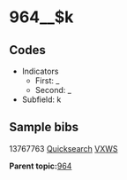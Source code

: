 # 964\_\_$k

## Codes

-   Indicators
    -   First: \_
    -   Second: \_
-   Subfield: k

## Sample bibs

13767763 [Quicksearch](https://search.library.yale.edu/catalog/13767763) [VXWS](http://prodorbis.library.yale.edu:7014/vxws/GetHoldingsService?bibId=13767763)

**Parent topic:**[964](../../tags/964/964.md)


